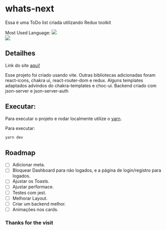 # whats-next

Essa é uma ToDo list criada utilizando Redux toolkit

<div> Most Used Language:  <img src="https://img.shields.io/github/languages/top/kevinaryeldev/portifolio-v1?style=social"  />

</div>
<img src="https://img.shields.io/github/last-commit/kevinaryeldev/portifolio-v1?style=social"  />


## Detailhes

Link do site [aqui!](https://whats-next-kevin.vercel.app)

Esse projeto foi criado usando vite. Outras bibliotecas adicionadas foram react-icons, chakra ui, react-router-dom e redux.
Alguns templates adaptados advindos do chakra-templates e choc-ui. Backend criado com json-server e json-server-auth

## Executar:

Para executar o projeto e rodar localmente utilize o [yarn](https://classic.yarnpkg.com/lang/en/docs/install/).

Para executar:

```bash
yarn dev
```

## Roadmap

- [ ] Adicionar meta.
- [ ] Bloquear Dashboard para não logados, e a página de login/registro para logados.
- [ ] Ajustar os Toasts.
- [ ] Ajustar performace.
- [ ] Testes com jest.
- [ ] Melhorar Layout.
- [ ] Criar um backend melhor.
- [ ] Animações nos cards.

### Thanks for the visit
